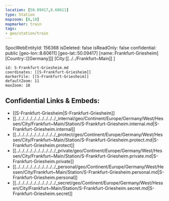 ```yaml
---
location: [50.09417,8.60611]
type: Station 
mapzoom: [8,18] 
mapmarker: train 
tags:
- geo/station/train
---
```

SpocWebEntityId: 156368
isDeleted: false
isReadOnly: false
confidential: public
[geo-lon::8.60611]
[geo-lat::50.09417]
[name::Frankfurt-Griesheim]
[Country::[[Germany]]]
[City:[[../../Frankfurt~Main]] ]


```leaflet
id: S-Frankfurt-Griesheim.md
coordinates: [[S-Frankfurt-Griesheim]]
markerFile: [[S-Frankfurt-Griesheim]]
defaultZoom: 11 
maxZoom: 18
```


## Confidential Links & Embeds: 
- [[S-Frankfurt-Griesheim|S-Frankfurt-Griesheim]] 
- [[../../../../../../../../../../_internal/geo/Continent/Europe/Germany/West/Hessen/City/Frankfurt~Main/Station/S-Frankfurt-Griesheim.internal.md|S-Frankfurt-Griesheim.internal]] 
- [[../../../../../../../../../../_protect/geo/Continent/Europe/Germany/West/Hessen/City/Frankfurt~Main/Station/S-Frankfurt-Griesheim.protect.md|S-Frankfurt-Griesheim.protect]] 
- [[../../../../../../../../../../_private/geo/Continent/Europe/Germany/West/Hessen/City/Frankfurt~Main/Station/S-Frankfurt-Griesheim.private.md|S-Frankfurt-Griesheim.private]] 
- [[../../../../../../../../../../_personal/geo/Continent/Europe/Germany/West/Hessen/City/Frankfurt~Main/Station/S-Frankfurt-Griesheim.personal.md|S-Frankfurt-Griesheim.personal]] 
- [[../../../../../../../../../../_secret/geo/Continent/Europe/Germany/West/Hessen/City/Frankfurt~Main/Station/S-Frankfurt-Griesheim.secret.md|S-Frankfurt-Griesheim.secret]] 
